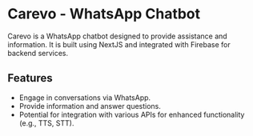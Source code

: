 
# Carevo - WhatsApp Chatbot

Carevo is a WhatsApp chatbot designed to provide assistance and information. It is built using NextJS and integrated with Firebase for backend services.

## Features

*   Engage in conversations via WhatsApp.
*   Provide information and answer questions.
*   Potential for integration with various APIs for enhanced functionality (e.g., TTS, STT).
